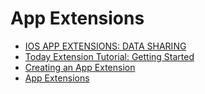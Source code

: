 # App Extensions

- [IOS APP EXTENSIONS: DATA SHARING](https://dmtopolog.com/ios-app-extensions-data-sharing/)
- [Today Extension Tutorial: Getting Started](https://www.raywenderlich.com/697-today-extension-tutorial-getting-started)
- [Creating an App Extension](https://developer.apple.com/library/archive/documentation/General/Conceptual/ExtensibilityPG/ExtensionCreation.html)
- [App Extensions](https://developer.apple.com/app-extensions/)
